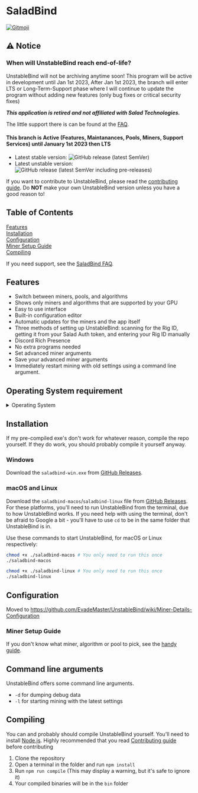# SaladBind

<a href="https://gitmoji.dev">
  <img src="https://img.shields.io/badge/gitmoji-%20😜%20😍-FFDD67.svg?style=flat-square" alt="Gitmoji">
</a>

## ⚠️ Notice
### When will UnstableBind reach end-of-life?
UnstableBind will not be archiving anytime soon! This program will be active in development until Jan 1st 2023, After Jan 1st 2023, the branch will enter LTS or Long-Term-Support phase where I will continue to update the program without adding new features (only bug fixes or critical security fixes)

***This application is retired and not affiliated with Salad Technologies.***

The little support there is can be found at the [FAQ](https://github.com/EvadeMaster/UnstableBind/wiki/FAQ).

#### This branch is Active (Features, Maintanances, Pools, Miners, Support Services) until January 1st 2023 then LTS
- Latest stable version: <img alt="GitHub release (latest SemVer)" src="https://img.shields.io/github/v/release/EvadeMaster/UnstableBind?style=flat-square">
- Latest unstable version: <img alt="GitHub release (latest SemVer including pre-releases)" src="https://img.shields.io/github/v/release/EvadeMaster/UnstableBind?include_prereleases&style=flat-square">

If you want to contribute to UnstableBind, please read the [contributing guide](https://github.com/EvadeMaster/UnstableBind/wiki/Contributing). Do **NOT** make your own UnstableBind version unless you have a good reason to!

## Table of Contents

[Features](#Features) <br>
[Installation](#Installation) <br>
[Configuration](#Configuration) <br>
[Miner Setup Guide](#Miner-Setup-Guide) <br>
[Compiling](#Compiling)

If you need support, see the [SaladBind FAQ](https://github.com/EvadeMaster/UnstableBind/wiki/FAQ).

## Features

- Switch between miners, pools, and algorithms
- Shows only miners and algorithms that are supported by your GPU
- Easy to use interface
- Built-in configuration editor
- Automatic updates for the miners and the app itself
- Three methods of setting up UnstableBind: scanning for the Rig ID, getting it from your Salad Auth token, and entering your Rig ID manually
- Discord Rich Presence
- No extra programs needed
- Set advanced miner arguments
- Save your advanced miner arguments
- Immediately restart mining with old settings using a command line argument.

## Operating System requirement
<details>
<summary>Operating System</summary>
 > Windows: Compatible with 64-bits
 > Linux: Compatible with 64-bits
 > macOS: Compatible with ARM64 or 64-bits
 
* Windows
  * ⚠️ Windows 7, Support dropped
  * ⚠️ Windows 8 & 8.1 (excluding Windows 8 RT & Windows 8.1 RT), Support will end in January 2023
  * ✅ Windows 10 & 11
  * ⚠️ Windows Server 2012 R2, Support will end in October 2023
  * ❓ Windows Server 2016
  * ❓ Windows Server 2019
  * ✅ Windows Server 2022
  
* Linux
  * Any Linux distribution with support

* macOS
  * ❓ macOS 13 Ventura
  * ❓ macOS 12 Monterey
  * ❓ macOS 11 Big Sur
  * ❓ macOS 10.15 Catalina

</details>


## Installation

If my pre-compiled exe's don't work for whatever reason, compile the repo yourself.
If they do work, you should probably compile it yourself anyway.

### Windows

Download the `saladbind-win.exe` from [GitHub Releases](https://github.com/EvadeMaster/UnstableBind/releases/latest).

### macOS and Linux

Download the `saladbind-macos`/`saladbind-linux` file from [GitHub Releases](https://github.com/EvadeMaster/UnstableBind/releases/latest). For these platforms, you'll need to run UnstableBind from the terminal, due to how UnstableBind works. If you need help with using the terminal, don't be afraid to Google a bit - you'll have to use `cd` to be in the same folder that UnstableBind is in.

Use these commands to start UnstableBind, for macOS or Linux respectively:

```bash
chmod +x ./saladbind-macos # You only need to run this once
./saladbind-macos
```

```bash
chmod +x ./saladbind-linux # You only need to run this once
./saladbind-linux
```

## Configuration

Moved to https://github.com/EvadeMaster/UnstableBind/wiki/Miner-Details-Configuration

### Miner Setup Guide

If you don't know what miner, algorithm or pool to pick, see the [handy guide](https://github.com/EvadeMaster/UnstableBind/wiki/Miner-guide).

## Command line arguments

UnstableBind offers some command line arguments.

- `-d` for dumping debug data
- `-l` for starting mining with the latest settings

## Compiling

You can and probably should compile UnstableBind yourself. You'll need to install [Node.js](https://nodejs.org/). Highly recommended that you read [Contributing guide](https://github.com/EvadeMaster/UnstableBind/wiki/Contributing) before contributing

1. Clone the repository
2. Open a terminal in the folder and run `npm install`
3. Run `npm run compile` (This may display a warning, but it's safe to ignore it)
4. Your compiled binaries will be in the `bin` folder
